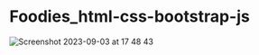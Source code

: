 # Foodies_html-css-bootstrap-js
![Screenshot 2023-09-03 at 17 48 43](https://github.com/cihanbagriyanik/Foodies_html-css-bootstrap-js/assets/132518854/d4dc5c83-92ce-4816-9829-da88a1eeb269)
